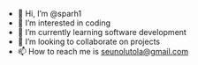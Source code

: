 - 👋 Hi, I’m @sparh1
- 👀 I’m interested in coding
- 🌱 I’m currently learning software development
- 💞️ I’m looking to collaborate on projects
- 📫 How to reach me is seunolutola@gmail.com

<!---
sparh1/sparh1 is a ✨ special ✨ repository because its `README.md` (this file) appears on your GitHub profile.
You can click the Preview link to take a look at your changes.
--->
